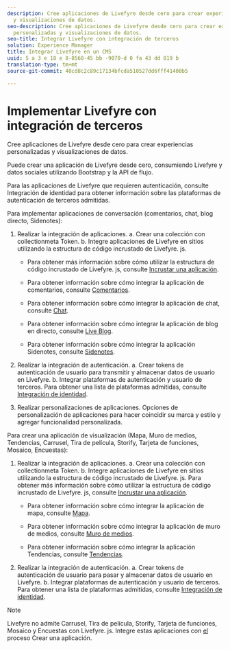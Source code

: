```yaml
---
description: Cree aplicaciones de Livefyre desde cero para crear experiencias personalizadas
  y visualizaciones de datos.
seo-description: Cree aplicaciones de Livefyre desde cero para crear experiencias
  personalizadas y visualizaciones de datos.
seo-title: Integrar Livefyre con integración de terceros
solution: Experience Manager
title: Integrar Livefyre en un CMS
uuid: 5 a 3 e 18 e 8-8568-45 bb -9070-d 0 fa 43 dd 819 b
translation-type: tm+mt
source-git-commit: 40cd8c2c89c17134bfcda510527dd6fff41400b5

---
```



# Implementar Livefyre con integración de terceros

Cree aplicaciones de Livefyre desde cero para crear experiencias personalizadas y visualizaciones de datos.

Puede crear una aplicación de Livefyre desde cero, consumiendo Livefyre y datos sociales utilizando Bootstrap y la API de flujo.

Para las aplicaciones de Livefyre que requieren autenticación, consulte Integración de identidad para obtener información sobre las plataformas de autenticación de terceros admitidas.

Para implementar aplicaciones de conversación (comentarios, chat, blog directo, Sidenotes):

1. Realizar la integración de aplicaciones.
a. Crear una colección con collectionmeta Token.
b. Integre aplicaciones de Livefyre en sitios utilizando la estructura de código incrustado de Livefyre. js.

   * Para obtener más información sobre cómo utilizar la estructura de código incrustado de Livefyre. js, consulte [Incrustar una aplicación](/help/implementation/c-getting-started/c-implementation-process/c-using-livefyre.js-to-create-customize-and-use-apps-on-your-site.md).

   * Para obtener información sobre cómo integrar la aplicación de comentarios, consulte [Comentarios](/help/using/c-about-apps/c-comments/c-comments.md).

   * Para obtener información sobre cómo integrar la aplicación de chat, consulte [Chat](/help/using/c-about-apps/c-chat-app/c-chat-app.md).

   * Para obtener información sobre cómo integrar la aplicación de blog en directo, consulte [Live Blog](/help/using/c-about-apps/c-liveblog-app/c-liveblog-app.md).

   * Para obtener información sobre cómo integrar la aplicación Sidenotes, consulte [Sidenotes](/help/using/c-about-apps/c-sidenotes-app/c-sidenotes-app.md).

1. Realizar la integración de autenticación.
a. Crear tokens de autenticación de usuario para transmitir y almacenar datos de usuario en Livefyre.
b. Integrar plataformas de autenticación y usuario de terceros. Para obtener una lista de plataformas admitidas, consulte [Integración de identidad](/help/implementation/t-about-identity-integration/t-about-identity-integration.md).

1. Realizar personalizaciones de aplicaciones. Opciones de personalización de aplicaciones para hacer coincidir su marca y estilo y agregar funcionalidad personalizada.

Para crear una aplicación de visualización (Mapa, Muro de medios, Tendencias, Carrusel, Tira de película, Storify, Tarjeta de funciones, Mosaico, Encuestas):

1. Realizar la integración de aplicaciones.
a. Crear una colección con collectionmeta Token.
b. Integre aplicaciones de Livefyre en sitios utilizando la estructura de código incrustado de Livefyre. js. Para obtener más información sobre cómo utilizar la estructura de código incrustado de Livefyre. js, consulte [Incrustar una aplicación](/help/implementation/c-getting-started/c-implementation-process/c-using-livefyre.js-to-create-customize-and-use-apps-on-your-site.md).

   * Para obtener información sobre cómo integrar la aplicación de mapa, consulte [Mapa](/help/using/c-about-apps/c-map-app/c-map-app.md).

   * Para obtener información sobre cómo integrar la aplicación de muro de medios, consulte [Muro de medios](/help/using/c-about-apps/c-media-wall-app/c-media-wall-app.md).

   * Para obtener información sobre cómo integrar la aplicación Tendencias, consulte [Tendencias](/help/using/c-about-apps/c-trending-app/c-trending-app.md).

1. Realizar la integración de autenticación.
a. Crear tokens de autenticación de usuario para pasar y almacenar datos de usuario en Livefyre.
b. Integrar plataformas de autenticación y usuario de terceros. Para obtener una lista de plataformas admitidas, consulte [Integración de identidad](/help/implementation/t-about-identity-integration/t-about-identity-integration.md).

>[!NOTE]
>
>Livefyre no admite Carrusel, Tira de película, Storify, Tarjeta de funciones, Mosaico y Encuestas con Livefyre. js.
Integre estas aplicaciones con [el](/help/using/c-about-apps/c-create-an-app.md) proceso Crear una aplicación.
